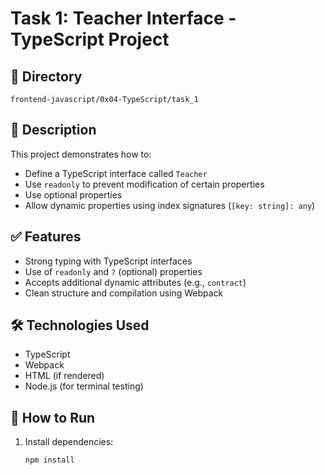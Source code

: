 # Task 1: Teacher Interface - TypeScript Project

## 📁 Directory

`frontend-javascript/0x04-TypeScript/task_1`

## 🧾 Description

This project demonstrates how to:

- Define a TypeScript interface called `Teacher`
- Use `readonly` to prevent modification of certain properties
- Use optional properties
- Allow dynamic properties using index signatures (`[key: string]: any`)

## ✅ Features

- Strong typing with TypeScript interfaces
- Use of `readonly` and `?` (optional) properties
- Accepts additional dynamic attributes (e.g., `contract`)
- Clean structure and compilation using Webpack

## 🛠️ Technologies Used

- TypeScript
- Webpack
- HTML (if rendered)
- Node.js (for terminal testing)

## 🚀 How to Run

1. Install dependencies:
   ```bash
   npm install
   ```
